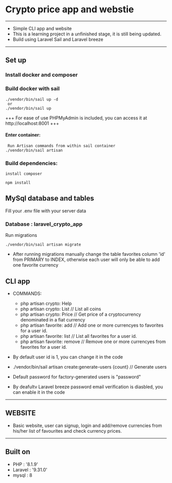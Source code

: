 # Crypto price app and webstie

---

- Simple CLI app and website
- This is a learning project in a unfinished stage, it is still being updated.
- Build using Laravel Sail and Laravel breeze

---

## Set up

### Install docker and composer

### Build docker with sail

    ./vendor/bin/sail up -d
     or
    ./vendor/bin/sail up

+++ For ease of use PHPMyAdmin is included, you can access it at http://localhost:8001 +++

#### Enter container:

     Run Artisan commands from within sail container
    ./vendor/bin/sail artisan

### Build dependencies:

    install composer

    npm install

## MySql database and tables

Fill your .env file with your server data

### Database : laravel_crypto_app

Run migrations

    ./vendor/bin/sail artisan migrate

- After running migrations manually change the table favorites column 'id' from PRIMARY to INDEX, otherwise each user will only be able to add one favorite currency

## CLI app

- COMMANDS:
  - php artisan crypto: Help
  - php artisan crypto: List // List all coins
  - php artisan crypto: Price // Get price of a cryptocurrency denominated in a fiat currency
  - php artisan favorite: add // Add one or more currencyes to favorites for a user id.
  - php artisan favorite: list // List all favorites for a user id.
  - php artisan favorite: remove // Remove one or more currencyes from favorites for a user id.
- By default user id is 1, you can change it in the code
- ./vendor/bin/sail artisan create:generate-users {count} // Generate users
- Default password for factory-generated users is "password"

- By deafultv Laravel breeze password email verification is diasbled, you can enable it in the code

---

## WEBSITE

- Basic website, user can signup, login and add/remove currencies from his/her list of favourites and check currency prices.

---

## Built on

- PHP : '8.1.9'
- Laravel : '9.31.0'
- mysql : 8
